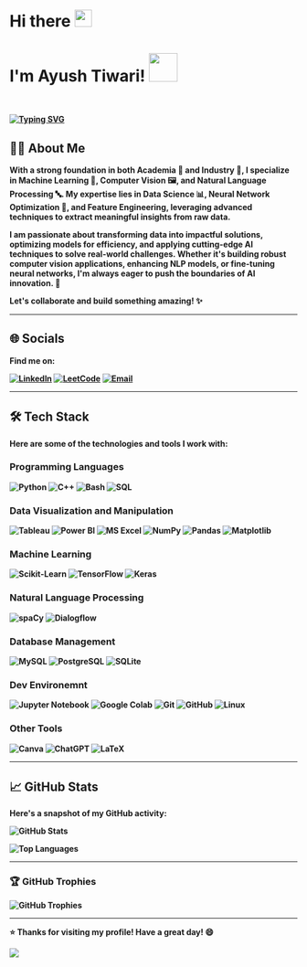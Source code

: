 <h1>Hi there <img src="https://raw.githubusercontent.com/MartinHeinz/MartinHeinz/master/wave.gif" width="30px">  </h1>
  <h1>I'm <b>Ayush Tiwari!<b/> <img src="https://media.giphy.com/media/mGcNjsfWAjY5AEZNw6/giphy.gif" width="50"></h1>

<br>

[![Typing SVG](https://readme-typing-svg.herokuapp.com?font=&size=32&duration=4500&pause=1000&color=7C7BF7&center=true&vCenter=true&random=false&width=435&lines=Motivated+AI+Engineer)](https://git.io/typing-svg)

## 👨‍💻 About Me

With a strong foundation in both **Academia 📖** and **Industry 💼**, I specialize in **Machine Learning 🤖**, **Computer Vision 🖼️**, and **Natural Language Processing 🔤**. My expertise lies in **Data Science 📊**, **Neural Network Optimization 🧠**, and **Feature Engineering**, leveraging advanced techniques to extract meaningful insights from raw data.  

I am passionate about transforming data into **impactful solutions**, optimizing models for efficiency, and applying **cutting-edge AI techniques** to solve real-world challenges. Whether it's building robust **computer vision applications**, enhancing NLP models, or fine-tuning neural networks, I'm always eager to push the boundaries of AI innovation. 🚀  

Let's collaborate and build something amazing! ✨  

---

## 🌐 Socials

Find me on:

[![LinkedIn](https://img.shields.io/badge/LinkedIn-0077B5?style=for-the-badge&logo=linkedin&logoColor=white)](https://www.linkedin.com/in/headlessstart/)
[![LeetCode](https://img.shields.io/badge/LeetCode-FFA116?style=for-the-badge&logo=leetcode&logoColor=black)](https://leetcode.com/u/headless_start/)
[![Email](https://img.shields.io/badge/Email-D14836?style=for-the-badge&logo=gmail&logoColor=white)](mailto:tiwari.ayush@b-tu.de)

---

## 🛠️ Tech Stack

Here are some of the technologies and tools I work with:

### Programming Languages
![Python](https://img.shields.io/badge/Python-3776AB?style=for-the-badge&logo=python&logoColor=white)
![C++](https://img.shields.io/badge/C%2B%2B-00599C?style=for-the-badge&logo=c%2B%2B&logoColor=white)
![Bash](https://img.shields.io/badge/Bash-4EAA25?style=for-the-badge&logo=gnu-bash&logoColor=white)
![SQL](https://img.shields.io/badge/SQL-4479A1?style=for-the-badge&logo=sql&logoColor=white)

### Data Visualization and Manipulation
![Tableau](https://img.shields.io/badge/Tableau-E97627?style=for-the-badge&logo=tableau&logoColor=white) ![Power BI](https://img.shields.io/badge/Power%20BI-F2C811?style=for-the-badge&logo=powerbi&logoColor=black) ![MS Excel](https://img.shields.io/badge/Microsoft%20Excel-217346?style=for-the-badge&logo=microsoftexcel&logoColor=white) ![NumPy](https://img.shields.io/badge/NumPy-013243?style=for-the-badge&logo=numpy&logoColor=white) ![Pandas](https://img.shields.io/badge/Pandas-150458?style=for-the-badge&logo=pandas&logoColor=white) ![Matplotlib](https://img.shields.io/badge/Matplotlib-008080?style=for-the-badge&logo=matplotlib&logoColor=white)

### Machine Learning
![Scikit-Learn](https://img.shields.io/badge/Scikit_Learn-F7931E?style=for-the-badge&logo=scikit-learn&logoColor=white)
![TensorFlow](https://img.shields.io/badge/TensorFlow-FF6F00?style=for-the-badge&logo=tensorflow&logoColor=white)
![Keras](https://img.shields.io/badge/Keras-D00000?style=for-the-badge&logo=keras&logoColor=white)

### Natural Language Processing
![spaCy](https://img.shields.io/badge/spaCy-09A3D5?style=for-the-badge&logo=spacy&logoColor=white) ![Dialogflow](https://img.shields.io/badge/Dialogflow-FF9800?style=for-the-badge&logo=dialogflow&logoColor=white)

### Database Management
![MySQL](https://img.shields.io/badge/MySQL-4479A1?style=for-the-badge&logo=mysql&logoColor=white)  ![PostgreSQL](https://img.shields.io/badge/PostgreSQL-336791?style=for-the-badge&logo=postgresql&logoColor=white)  ![SQLite](https://img.shields.io/badge/SQLite-003B57?style=for-the-badge&logo=sqlite&logoColor=white)  

### Dev Environemnt
![Jupyter Notebook](https://img.shields.io/badge/Jupyter-FA0F00?style=for-the-badge&logo=jupyter&logoColor=white)  ![Google Colab](https://img.shields.io/badge/Google%20Colab-F9AB00?style=for-the-badge&logo=googlecolab&logoColor=white)  ![Git](https://img.shields.io/badge/Git-F05032?style=for-the-badge&logo=git&logoColor=white)  ![GitHub](https://img.shields.io/badge/GitHub-181717?style=for-the-badge&logo=github&logoColor=white)  ![Linux](https://img.shields.io/badge/Linux-FCC624?style=for-the-badge&logo=linux&logoColor=black)  

### Other Tools  
![Canva](https://img.shields.io/badge/Canva-00C4CC?style=for-the-badge&logo=canva&logoColor=white) ![ChatGPT](https://img.shields.io/badge/ChatGPT-00A67E?style=for-the-badge&logo=openai&logoColor=white) ![LaTeX](https://img.shields.io/badge/LaTeX-008080?style=for-the-badge&logo=latex&logoColor=white)

---

## 📈 GitHub Stats

Here's a snapshot of my GitHub activity:

![GitHub Stats](https://github-readme-stats.vercel.app/api?username=headless-start&show_icons=true&theme=radical)

![Top Languages](https://github-readme-stats.vercel.app/api/top-langs/?username=headless-start&layout=compact&theme=radical)

---

### 🏆 GitHub Trophies  
![GitHub Trophies](https://github-profile-trophy.vercel.app/?username=headless-start&theme=radical&no-frame=true&no-bg=false&margin-w=4)

---

⭐️ Thanks for visiting my profile! Have a great day! 😄

[![](https://visitcount.itsvg.in/api?id=headless-start&icon=8&color=8)](https://visitcount.itsvg.in)
